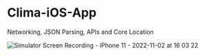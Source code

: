# Clima-iOS-App
 
 Networking, JSON Parsing, APIs and Core Location
 
 ![Simulator Screen Recording - iPhone 11 - 2022-11-02 at 16 03 22](https://user-images.githubusercontent.com/102820124/199579536-02105c86-ad5b-4377-97ad-219f8395369e.gif)
